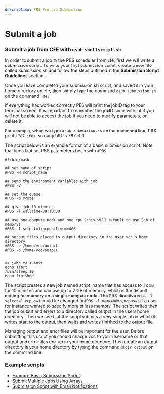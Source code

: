 ```yaml
---
description: PBS Pro Job Submission
---
```


# Submit a job

### Submit a job from CFE with `qsub shellscript.sh`

In order to submit a job to the PBS scheduler from cfe, first we will write a submission script. To write your first submission script, create a new file called _submission.sh_ and follow the steps outlined in the **Submission Script Guidelines** section.

Once you have completed your submission.sh script, and saved it in your home directory on cfe, then simply type the command `qsub submission.sh` on the command line.

If everything has worked correctly PBS will print the jobID tag to your terminal screen. It is important to remember the jobID since without it you will not be able to access the job if you need to modify parameters, or delete it.

For example, when we type `qsub submission.sh` on the command line, PBS prints `787.cfe1`, so our jobID is 787.cfe1.

The script below is an example format of a basic submission script. Note that lines that set PBS parameters begin with `#PBS`.

```text
#!/bin/bash                                                                     

## set name of script                                                           
#PBS -N script_name                                                             

## send the environment variables with job 
#PBS -V

## set the queue                                                                          
#PBS -q route                                                                   

## give job 10 minutes                        
#PBS -l walltime=00:10:00 

## use one compute node and one cpu (this will default to use 2gb of memory)                                                      
#PBS -l select=1:ncpus=1:mem=4GB    
                                                              
## output files placed in output directory in the user vcc’s home directory                                     
#PBS -e /home/vcc/output                                                           
#PBS -o /home/vcc/output                                                          


## jobs to submit                                                               
echo start
/bin/sleep 10
echo finished
```

The script creates a new job named script\_name that has access to 1 cpu for 10 minutes and can use up to 2 GB of memory, which is the default setting for memory on a single compute node. The PBS directive `#PBS -l select=1:ncpus=1` could be changed to `#PBS -l mem=400mb,ncpus=1` if a user for instance wanted to specify more or less memory. The script writes then the job output and errors to a directory called output in the users home directory. Then we see that the script submits a very simple job in which it writes start to the output, then waits and writes finished to the output file.

Managing output and error files will be important for the user. Before submitting this script you should change vcc to your username so that output and error files end up in your home directory. Then create an output directory in your home directory by typing the command `mkdir output` on the command line.

### Example scripts

* [Example Basic Submission Script](https://github.com/BigelowLab/charlie/blob/master/Examples/basic_submission.sh)
* [Submit Multiple Jobs Using Arrays](https://github.com/BigelowLab/charlie/blob/master/Examples/multiple_jobs.sh)
* [Submission Script with Email Notifications](https://github.com/BigelowLab/charlie/blob/master/Examples/email_example.sh)

